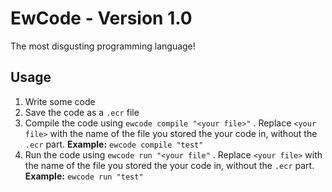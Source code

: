 # EwCode - Version 1.0
The most disgusting programming language!
## Usage
1. Write some code
2. Save the code as a `.ecr` file
3. Compile the code using `ewcode compile "<your file>"` . Replace `<your file>` with the name of the file you stored the your code in, without the `.ecr` part. **Example:** `ewcode compile "test"`
4. Run the code using `ewcode run "<your file"` . Replace `<your file>` with the name of the file you stored the your code in, without the `.ecr` part. **Example:** `ewcode run "test"`